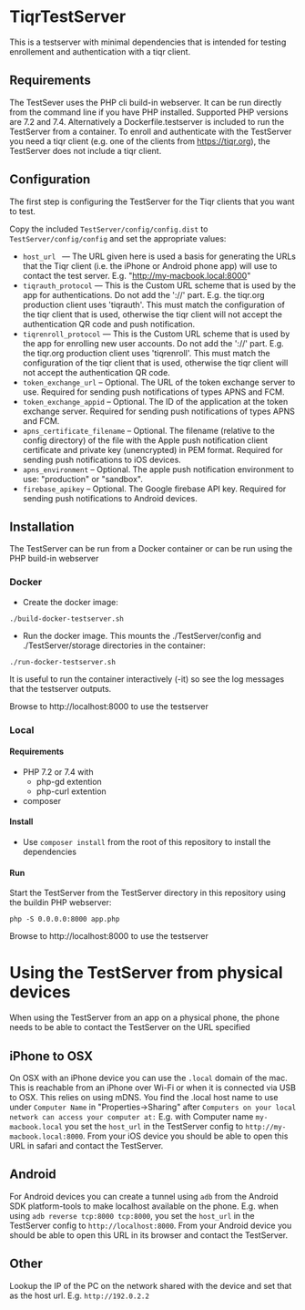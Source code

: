# TiqrTestServer

This is a testserver with minimal dependencies that is intended for testing
enrollement and authentication with a tiqr client.

## Requirements
The TestSever uses the PHP cli build-in webserver. It can be run directly from the command
line if you have PHP installed. Supported PHP versions are 7.2 and 7.4. Alternatively a 
Dockerfile.testserver is included to run the TestServer from a container. To enroll and authenticate with the TestServer 
you need a tiqr client (e.g. one of the clients from https://tiqr.org), the TestServer does not include a tiqr client. 

## Configuration
The first step is configuring the TestServer for the Tiqr clients that you want to test.

Copy the included `TestServer/config/config.dist` to `TestServer/config/config` and set the appropriate values:
* `host_url ` — The URL given here is used a basis for generating the URLs that the Tiqr client (i.e. the iPhone or 
  Android phone app) will use to contact the test server. E.g. "http://my-macbook.local:8000"
* `tiqrauth_protocol` — This is the Custom URL scheme that is used by the app for authentications.
  Do not add the '://' part. E.g. the tiqr.org production client uses 'tiqrauth'. This must match the configuration of 
  the tiqr client that is used, otherwise the tiqr client will not accept the authentication QR code and push notification.
* `tiqrenroll_protocol` — This is the Custom URL scheme that is used by the app for enrolling new user accounts.
  Do not add the '://' part. E.g. the tiqr.org production client uses 'tiqrenroll'. This must match the configuration of
  the tiqr client that is used, otherwise the tiqr client will not accept the authentication QR code.
* `token_exchange_url` – Optional. The URL of the token exchange server to use. Required for sending push notifications 
  of types APNS and FCM.
* `token_exchange_appid` – Optional. The ID of the application at the token exchange server. Required for sending push
  notifications of types APNS and FCM. 
* `apns_certificate_filename` – Optional. The filename (relative to the config directory) of the file with the Apple push 
  notification client certificate and private key (unencrypted) in PEM format. Required for sending push notifications to 
  iOS devices.
* `apns_environment` – Optional. The apple push notification environment to use: "production" or "sandbox".
* `firebase_apikey` – Optional. The Google firebase API key. Required for sending push notifications to Android devices.

## Installation
The TestServer can be run from a Docker container or can be run using the PHP build-in webserver 

### Docker
* Create the docker image:
```
./build-docker-testserver.sh
```
* Run the docker image. This mounts the ./TestServer/config and ./TestServer/storage directories in the container:
```
./run-docker-testserver.sh
```
It is useful to run the container interactively (-it) so see the log messages that the testserver outputs.  

Browse to http://localhost:8000 to use the testserver

### Local

#### Requirements
* PHP 7.2 or 7.4 with
  * php-gd extention
  * php-curl extention
* composer

#### Install
* Use `composer install` from the root of this repository to install the dependencies

#### Run
Start the TestServer from the TestServer directory in this repository using the buildin
PHP webserver:
```
php -S 0.0.0.0:8000 app.php
```
Browse to http://localhost:8000 to use the testserver


# Using the TestServer from physical devices
When using the TestServer from an app on a physical phone, the phone needs to be able to contact
the TestServer on the URL specified

## iPhone to OSX
On OSX with an iPhone device you can use the `.local` domain of the mac. This is reachable 
from an iPhone over Wi-Fi or when it is connected via USB to OSX. This relies on using mDNS. 
You find the .local host name to use under `Computer Name` in "Properties->Sharing" after 
`Computers on your local network can access your computer at:`
E.g. with Computer name `my-macbook.local` you set the `host_url` in the TestServer config to `http://my-macbook.local:8000`.
From your iOS device you should be able to open this URL in safari and contact the TestServer.

## Android
For Android devices you can create a tunnel using `adb` from the Android SDK platform-tools to make 
localhost available on the phone.
E.g. when using `adb reverse tcp:8000 tcp:8000`, you set the `host_url` in the TestServer config to `http://localhost:8000`.
From your Android device you should be able to open this URL in its browser and contact the TestServer.

## Other
Lookup the IP of the PC on the network shared with the device and set that as the host
url. E.g. `http://192.0.2.2`
